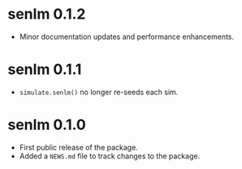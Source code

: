 # senlm 0.1.2

* Minor documentation updates and performance enhancements.

# senlm 0.1.1

* `simulate.senlm()` no longer re-seeds each sim.

# senlm 0.1.0

* First public release of the package.
* Added a `NEWS.md` file to track changes to the package.

